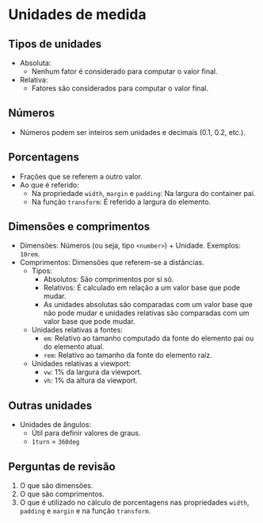 # Unidades de medida

## Tipos de unidades

- Absoluta:
  - Nenhum fator é considerado para computar o valor final.
- Relativa:
  - Fatores são considerados para computar o valor final.

## Números

- Números podem ser inteiros sem unidades e decimais (0.1, 0.2, etc.).

## Porcentagens

- Frações que se referem a outro valor.
- Ao que é referido:
  - Na propriedade `width`, `margin` e `padding`: Na largura do container pai.
  - Na função `transform`: É referido a largura do elemento.

## Dimensões e comprimentos

- Dimensões: Números (ou seja, tipo `<number>`) + Unidade. Exemplos: `10rem`.
- Comprimentos: Dimensões que referem-se a distâncias.
  - Tipos:
    - Absolutos: São comprimentos por si só.
    - Relativos: É calculado em relação a um valor base que pode mudar.
    - As unidades absolutas são comparadas com um valor base que não pode mudar e unidades relativas são comparadas com um valor base que pode mudar.
  - Unidades relativas a fontes:
    - `em`: Relativo ao tamanho computado da fonte do elemento pai ou do elemento atual.
    - `rem`: Relativo ao tamanho da fonte do elemento raíz.
  - Unidades relativas a viewport:
    - `vw`: 1% da largura da viewport.
    - `vh`: 1% da altura da viewport.

## Outras unidades

- Unidades de ângulos:
  - Útil para definir valores de graus.
  - `1turn` = `360deg`

## Perguntas de revisão

1. O que são dimensões.
2. O que são comprimentos.
3. O que é utilizado no cálculo de porcentagens nas propriedades `width`, `padding` e `margin` e na função `transform`.